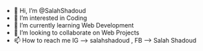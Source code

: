 - 👋 Hi, I’m @SalahShadoud
- 👀 I’m interested in Coding
- 🌱 I’m currently learning Web Development
- 💞️ I’m looking to collaborate on Web Projects
- 📫 How to reach me IG --> salahshadoud , FB --> Salah Shadoud

<!---
SalahShadoud/SalahShadoud is a ✨ special ✨ repository because its `README.md` (this file) appears on your GitHub profile.
You can click the Preview link to take a look at your changes.
--->

